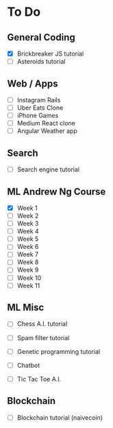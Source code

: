 # To Do

## General Coding
- [x] Brickbreaker JS tutorial
- [ ] Asteroids tutorial

## Web / Apps
- [ ] Instagram Rails
- [ ] Uber Eats Clone
- [ ] iPhone Games
- [ ] Medium React clone
- [ ] Angular Weather app 

## Search
- [ ] Search engine tutorial

## ML Andrew Ng Course
- [x] Week 1
- [ ] Week 2
- [ ] Week 3
- [ ] Week 4
- [ ] Week 5
- [ ] Week 6
- [ ] Week 7
- [ ] Week 8
- [ ] Week 9
- [ ] Week 10
- [ ] Week 11

## ML Misc
- [ ] Chess A.I. tutorial
- [ ] Spam filter tutorial
- [ ] Genetic programming tutorial
- [ ] Chatbot
- [ ] Tic Tac Toe A.I.


## Blockchain
- [ ] Blockchain tutorial (naivecoin)
